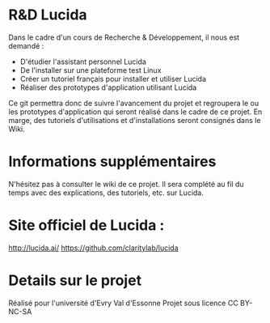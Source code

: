 # R&D Lucida
Dans le cadre d'un cours de Recherche & Développement, il nous est demandé :
- D'étudier l'assistant personnel Lucida
- De l'installer sur une plateforme test Linux
- Créer un tutoriel français pour installer et utiliser Lucida
- Réaliser des prototypes d'application utilisant Lucida

Ce git permettra donc de suivre l'avancement du projet et regroupera le ou les prototypes d'application qui seront réalisé dans le cadre de ce projet.
En marge, des tutoriels d'utilisations et d'installations seront consignés dans le Wiki.

# Informations supplémentaires

N'hésitez pas à consulter le wiki de ce projet. Il sera complété au fil du temps avec des explications, des tutoriels, etc. sur Lucida.

# Site officiel de Lucida : 
http://lucida.ai/
https://github.com/claritylab/lucida

# Details sur le projet

Réalisé pour l'université d'Evry Val d'Essonne
Projet sous licence CC BY-NC-SA
